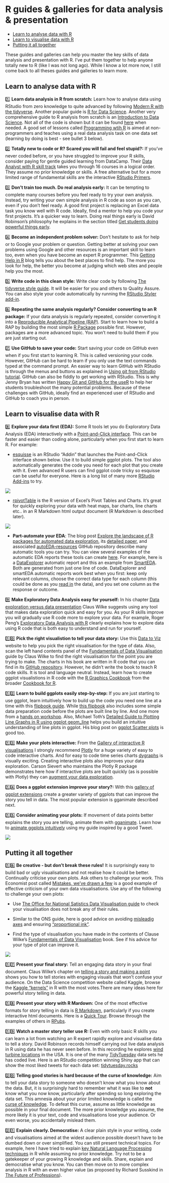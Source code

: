 R guides & galleries for data analysis & presentation
================

  - [Learn to analyse data with R](#learn-to-analyse-data-with-r)
  - [Learn to visualise data with R](#learn-to-visualise-data-with-r)
  - [Putting it all together](#putting-it-all-together)

These guides and galleries can help you master the key skills of data
analysis and presentation with R. I’ve put them together to help anyone
totally new to R (like I was not long ago). While I know a lot more now,
I still come back to all theses guides and galleries to learn more.

## Learn to analyse data with R

:one: **Learn data analysis in R from scratch:** Learn how to analyse
data using RStudio from zero knowledge to quite advanced by following
[Modern R with the tidyverse](https://b-rodrigues.github.io/modern_R/).
Another popular guide is [R for Data Science](https://r4ds.had.co.nz).
Another very comprehensive guide to R analysis from scratch is an
[Introduction to Data Science](https://rafalab.github.io/dsbook/). Not
all of the code is shown but it can be found
[here](https://github.com/rafalab/dsbook) when needed. A good set of
lessons called [Programming wtih
R](http://swcarpentry.github.io/r-novice-inflammation/) is aimed at
non-programmers and teaches using a real data analysis task on one data
set (learning by doing is best - see bullet 3 below).

:two: **Totally new to code or R? Scared you will fail and feel
stupid?:** If you’ve never coded before, or you have struggled to
improve your R skills, consider paying for gentle guided learning from
DataCamp. Their [Data Analyst with R skill
track](https://www.datacamp.com/tracks/data-analyst-with-r) takes you
through 16 courses in a logical order. They assume no prior knowledge or
skills. A free alternative but for a more limited range of fundamental
skills are the interactive [RStudio
Primers](https://rstudio.cloud/learn/primers).

:three: **Don’t train too much. Do real analysis early:** It can be
tempting to complete many courses before you feel ready to try your own
analysis. Instead, try writing your own simple analysis in R code as
soon as you can, even if you don’t feel ready. A good first project is
replacing an Excel data task you know well with R code. Ideally, find a
mentor to help you code your first projects. It’s a quicker way to
learn. Doing real things early is David Robinson’s philosophy he
explains in the section titled [Get students doing powerful things
early](http://varianceexplained.org/r/teach-tidyverse/).

:four: **Become an independent problem solver:** Don’t hesitate to ask
for help or to Google your problem or question. Getting better at
solving your own problems using Google and other resources is an
important skill to learn too, even when you have become an expert R
programmer. This [Getting Help in
R](https://blog.rsquaredacademy.com/getting-help-in-r-updated/) blog
tells you about the best places to find help. The more you look for
help, the better you become at judging which web sites and people help
you the most.

:five: **Write code in this clean style:** Write clear code by following
[The tidyverse style guide](https://style.tidyverse.org). It will be
easier for you and others to Quality Assure. You can also style your
code automatically by running the [RStudio Styler
add-in](http://styler.r-lib.org).

:six: **Repeating the same analysis regularly? Consider converting to an
R package:** If your data analysis is regularly repeated, consider
converting it into a [Reproducible Analytical Pipeline
(RAP)](https://ukgovdatascience.github.io/rap_companion/). Start to
learn how to build a RAP by building the most simple [R
Package](https://r-pkgs.org/index.html) possible first. However,
packages are a more advanced topic. You won’t need to build them if you
are just starting out.

:seven: **Use GitHub to save your code:** Start saving your code on
GitHub even when if you first start to learning R. This is called
versioning your code. However, GitHub can be hard to learn if you only
use the text commands typed at the command prompt. An easier way to
learn GitHub with RStudio is through the menus and buttons as explained
in [Using git from RStudio
tutorial](https://nceas.github.io/oss-lessons/version-control/4-getting-started-with-git-in-RStudio.html).
GitHub can also be fiddly to get working with RStudio. This is why Jenny
Bryan has written [Happy Git and GitHub for the
useR](https://happygitwithr.com/) to help her students troubleshoot the
many potential problems. Because of these challenges with GitHub,
ideally find an experienced user of RStudio and GitHub to coach you in
person.

## Learn to visualise data with R

:eight: **Explore your data first (EDA):** Some R tools let you do
Exploratory Data Analysis (EDA) interactively with a [Point-and-Click
interface](https://en.wikipedia.org/wiki/Point_and_click). This can be
faster and easier than coding alone, particularly when you first start
to learn R. For example:

  - [esquisse](https://github.com/dreamRs/esquisse) is an RStudio
    “Addin” that launches the Point-and-Click interface shown below.
    Use it to build simple ggplot plots. The tool also automatically
    generates the code you need for each plot that you create with it.
    Even advanced R users can find ggplot code tricky so esquisse can be
    useful for everyone. Here is a long list of many more [RStudio
    Add-ins](https://github.com/daattali/addinslist) to try.

![](https://raw.githubusercontent.com/dreamRs/esquisse/master/man/figures/esquisse.gif)

  - [rpivotTable](https://cran.r-project.org/web/packages/rpivotTable/vignettes/rpivotTableIntroduction.html)
    is the R version of Excel’s Pivot Tables and Charts. It’s great for
    quickly exploring your data with heat maps, bar charts, line charts
    etc.. in an R Markdown html output document (R Markdown is described
    later).

![](https://raw.githubusercontent.com/nicolaskruchten/pivottable/master/images/animation.gif)

  - **Part-automate your EDA**: The blog post [Explore the landscape of
    R packages for automated data
    exploration](http://smarterpoland.pl/index.php/2019/04/explore-the-landscape-of-r-packages-for-automated-data-exploration/),
    its [detailed paper](https://arxiv.org/pdf/1904.02101.pdf), and
    associated
    [autoEDA-resources](https://github.com/mstaniak/autoEDA-resources)
    GitHub repository describe many automatic tools you can try. You can
    view several examples of the automatic EDA reports these tools can
    create
    [here](https://github.com/mstaniak/autoEDA-resources/tree/master/autoEDA-paper/plots).
    For example, here is a
    [DataExplorer](https://github.com/mstaniak/autoEDA-resources/blob/master/autoEDA-paper/plots/DataExplorer/dataexplorer_example.pdf)
    automatic report and this an example from
    [SmartEDA](https://github.com/mstaniak/autoEDA-resources/blob/master/autoEDA-paper/plots/SmartEDA/smarteda_report_target.pdf).
    Both are generated from just one line of code. DataExplorer and
    smartEDA automatic reports work best when you first: keep only
    relevant columns, choose the correct data type for each column (this
    could be done as you [read
    in](https://www.r-bloggers.com/using-colclasses-to-load-data-more-quickly-in-r/)
    the data), and you set one column as the response or outcome.

:nine: **Make Exploratory Data Analysis easy for yourself:** In his
chapter [Data exploration versus data
presentation](https://serialmentor.com/dataviz/choosing-visualization-software.html#data-exploration-versus-data-presentation)
Claus Wilke suggests using any tool that makes data exploration quick
and easy for you. As your R skills improve you will gradually use R code
more to explore your data. For example, Roger Peng’s [Exploratory Data
Analysis with R](https://bookdown.org/rdpeng/exdata/) clearly explains
how to explore data using R code that is both easy to understand and run
for yourself.

:one::zero: **Pick the right visualistion to tell your data story:** Use
this [Data to Viz](https://www.data-to-viz.com/) website to help you
pick the right visualisation for the type of data. Also, scan the left
hand contents panel of the [Fundamentals of Data
Visualisation](https://serialmentor.com/dataviz/) guide by Claus Wilke
to find the right visualisation for the point you are trying to make.
The charts in his book are written in R code that you can find in its
[GitHub repository](https://github.com/clauswilke/dataviz). However, he
didn’t write the book to teach R code skills. It is tool and language
neutral. Instead, learn how to create ggplot visualistions in R code
with the [R Graphics Cookbook](https://r-graphics.org/) from the broader
[Cookbook for R](http://www.cookbook-r.com).

:one::two: **Learn to build ggplots easily step-by-step:** If you are
just starting to use ggplot, learn intuitively how to build up the code
you need one line at a time with this [flipbook
guide](https://evamaerey.github.io/ggplot_flipbook/ggplot_flipbook_xaringan.html#1).
While [this
flipbook](https://evamaerey.github.io/tidyverse_in_action/tidyverse_in_action.html#1)
also includes some simple data preparation code before the plots are
built line by line. And one more from a [hands on
workshop](https://djnavarro.github.io/satrdayjoburg/slides/#1). Also,
Michael Toth’s [Detailed Guide to Plotting Line Graphs in R using ggplot
geom\_line](https://michaeltoth.me/a-detailed-guide-to-plotting-line-graphs-in-r-using-ggplot-geom_line.html)
helps you build an intuitive understanding of line plots in ggplot. His
blog post on [ggplot Scatter
plots](https://michaeltoth.me/a-detailed-guide-to-the-ggplot-scatter-plot-in-r.html#a-detailed-guide-to-the-ggplot-scatter-plot-in-r)
is good too.

:one::three: **Make your plots interactive:** From the [Gallery of
interactive R visualisations](http://gallery.htmlwidgets.org/) I
strongly recommend [Plotly](https://plot.ly/r/) for a huge variety of
easy to code interactive charts. And for easy to code time series charts
[dygraphs](http://rstudio.github.io/dygraphs/) is visually exciting.
Creating interactive plots also improves your data exploration. Carson
Sievert who maintains the Plotly R package demonstrates here how if
interactive plots are built quickly (as is possible with Plotly) they
can [augment your data
exploration](https://talks.cpsievert.me/20180202/#1).

:one::four: **Does a ggplot extension improve your story?:** With this
[gallery of ggplot extensions](https://www.ggplot2-exts.org/gallery/)
create a greater variety of ggplots that can improve the story you tell
in data. The most popular extension is gganimate described next.

:one::five: **Consider animating your plots:** If movement of data
points better explains the story you are telling, animate them with
[gganimate](https://github.com/billster45/gganimate-experiments/blob/master/README.md).
Learn how to [animate ggplots
intuitively](https://github.com/billster45/gganimate-experiments/blob/master/README.md)
using my guide inspired by a good Tweet.

![](images/gapminder.gif)

## Putting it all together

:one::six: **Be creative - but don’t break these rules\!** It is
surprisingly easy to build bad or ugly visualisations and not realise
how it could be better. Continually criticise your own plots. Ask others
to challenge your work. This Economist post called [Mistakes, we’ve
drawn a
few](https://medium.economist.com/mistakes-weve-drawn-a-few-8cdd8a42d368)
is a good example of effective criticism of your own data
visualisations. Use any of the following to challenge your own plots:

  - Use [The Office for National Satistics Data Visualisation
    guide](https://style.ons.gov.uk/category/data-visualisation/) to
    check your visualisation does not break any of their rules.

  - Similar to the ONS guide, here is good advice on avoiding [misleadig
    axes](https://callingbullshit.org/tools/tools_misleading_axes.html)
    and ensuring [“proportional
    ink”](https://callingbullshit.org/tools/tools_proportional_ink.html).

  - Find the type of visualisation you have made in the contents of
    Clause Wilke’s [Fundamentals of Data
    Visualisation](https://serialmentor.com/dataviz/) book. See if his
    advice for your type of plot can improve it.

![](images/plot2by2.png)

:one::seven: **Present your final story:** Tell an engaging data story
in your final document. Claus Wilke’s chapter on [telling a story and
making a point](https://serialmentor.com/dataviz/telling-a-story.html)
shows you how to tell stories with engaging visuals that won’t confuse
your audience. On the Data Science competition website called Kaggle,
browse the [Kaggle
“kernels”](https://www.kaggle.com/kernels?sortBy=voteCount&group=everyone&pageSize=20&language=R)
in R with the most votes.There are many ideas here for powerful story
telling in data.

:one::eight: **Present your story with R Mardown:** One of the most
effective formats for story telling in data is [R
Markdown](https://rmarkdown.rstudio.com/gallery.html), particularly if
you create interactive html documents. Here is a [Quick
Tour](https://rmarkdown.rstudio.com/authoring_quick_tour.html). Browse
through the examples of others in [RPubs](https://rpubs.com/).

:one::nine: **Watch a master story teller use R:** Even with only basic
R skills you can learn a lot from watching an R expert rapidly explore
and visualise data to tell a story. David Robinson records himself
carrying out live data analysis in R using data he has never seen
before. In this recording he explores [wind turbine
locations](https://youtu.be/O1oDIQV6VKU) in the USA. It is one of the
many [TidyTuesday](https://github.com/rfordatascience/tidytuesday) data
sets he has coded live. Here is an RStudio competition winning Shiny app
that can show the most liked tweets for each data set:
[tidytuesday.rocks](https://nsgrantham.shinyapps.io/tidytuesdayrocks/)

:two::zero: **Telling good stories is hard because of the curse of
knowledge:** Aim to tell your data story to someone who doesn’t know
what you know about the data. But, it is surprisingly hard to remember
what it was like to **not** know what you now know, particularly after
spending so long exploring the data set. This amnesia about your prior
limited knowledge is called the [curse of
knowledge](https://en.wikipedia.org/wiki/The_Sense_of_Style#The_curse_of_knowledge).
To defeat this curse, assume as little knowledge as possible in your
final document. The more prior knowledge you assume, the more likely it
is your text, code and visualisations lose your audience. Or even worse,
you accidentally mislead them.

:two::one: **Explain clearly. Democratise:** A clear plain style in your
writing, code and visualisations aimed at the widest audience possible
doesn’t have to be dumbed down or over simplified. You can still present
technical topics. For example, here I have tried to explain [key Natural
Language Processing
techniques](https://github.com/billster45/NLP-Intuition/blob/master/README.md)
in R while assuming no prior knowledge. Try not to be a gatekeeper of
your growing R knowledge and skills. Share, explain and democratise what
you know. You can then move on to more complex analysis in R with an
even higher value (as proposed by Richard Susskind in [The Future of
Professions](https://www.amazon.co.uk/dp/0198713398/)).
